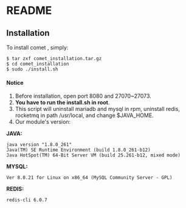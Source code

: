 # README

## Installation

To install comet , simply:

```shell
$ tar zxf comet_installation.tar.gz
$ cd comet_installation
$ sudo ./install.sh
```

#### Notice

1. Before installation, open port 8080 and 27070~27073.
2. **You have to run the install.sh in root**.
3. This script will uninstall mariadb and mysql in rpm, uninstall redis, rocketmq in path /usr/local, and change $JAVA_HOME.  
4. Our module's version:

**JAVA:**

```shell
java version "1.8.0_261"
Java(TM) SE Runtime Environment (build 1.8.0_261-b12)
Java HotSpot(TM) 64-Bit Server VM (build 25.261-b12, mixed mode)
```

**MYSQL:**

```shell
Ver 8.0.21 for Linux on x86_64 (MySQL Community Server - GPL)
```

**REDIS:**

```shell
redis-cli 6.0.7
```

